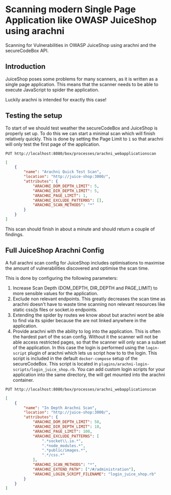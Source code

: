 # Scanning modern Single Page Application like OWASP JuiceShop using arachni

Scanning for Vulnerabilities in OWASP JuiceShop using arachni and the secureCodeBox API.

## Introduction

JuiceShop poses some problems for many scanners, as it is written as a single page application. This means that the scanner needs to be able to execute JavaScript to spider the application.

Luckily arachni is intended for exactly this case!

## Testing the setup

To start of we should test weather the secureCodeBox and JuiceShop is properly set up. To do this we can start a minimal scan which will finish relatively quickly. This is done by setting the Page Limit to `1` so that arachni will only test the first page of the application.

`PUT http://localhost:8080/box/processes/arachni_webapplicationscan`

```json
[
    {
        "name": "Arachni Quick Test Scan",
        "location": "http://juice-shop:3000/",
        "attributes": {
            "ARACHNI_DOM_DEPTH_LIMIT": 5,
            "ARACHNI_DIR_DEPTH_LIMIT": 5,
            "ARACHNI_PAGE_LIMIT": 1,
            "ARACHNI_EXCLUDE_PATTERNS": [],
            "ARACHNI_SCAN_METHODS": "*"
        }
    }
]
```

This scan should finish in about a minute and should return a couple of findings.

## Full JuiceShop Arachni Config

A full arachni scan config for JuiceShop includes optimisations to maximise the amount of vulnerabilities discovered and optimise the scan time.

This is done by configuring the following parameters:

1.  Increase Scan Depth (DOM_DEPTH, DIR_DEPTH and PAGE_LIMIT) to more sensible values for the application.
2.  Exclude non relevant endpoints. This greatly decreases the scan time as arachni doesn't have to waste time scanning non relevant resources like static css/js files or socket.io endpoints.
3.  Extending the spider by routes we know about but arachni wont be able to find via its spider because the are not linked anywhere in the application.
4.  Provide arachni with the ability to log into the application. This is often the hardest part of the scan config. Without it the scanner will not be able access restricted pages, so that the scanner will only scan a subset of the application. In this case the login is performed using the `login-script` plugin of arachni which lets us script how to to the login. This script is included in the default `docker-compose` setup of the secureCodeBox. This script is located in `plugins/arachni-login-scripts/login_juice_shop.rb`. You can add custom login scripts for your application into the same directory, the will get mounted into the arachni container.

`PUT http://localhost:8080/box/processes/arachni_webapplicationscan`

```json
[
    {
        "name": "In Depth Arachni Scan",
        "location": "http://juice-shop:3000/",
        "attributes": {
            "ARACHNI_DOM_DEPTH_LIMIT": 50,
            "ARACHNI_DIR_DEPTH_LIMIT": 10,
            "ARACHNI_PAGE_LIMIT": 100,
            "ARACHNI_EXCLUDE_PATTERNS": [
                ".*socket\\.io.*",
                ".*node_modules.*",
                ".*public/images.*",
                ".*/css.*"
            ],
            "ARACHNI_SCAN_METHODS": "*",
            "ARACHNI_EXTEND_PATH": ["/#/administration"],
            "ARACHNI_LOGIN_SCRIPT_FILENAME": "login_juice_shop.rb"
        }
    }
]
```
